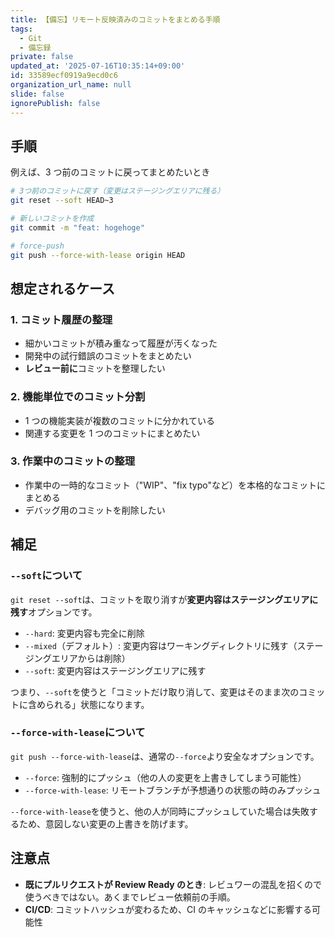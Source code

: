 ```yaml
---
title: 【備忘】リモート反映済みのコミットをまとめる手順
tags:
  - Git
  - 備忘録
private: false
updated_at: '2025-07-16T10:35:14+09:00'
id: 33589ecf0919a9ecd0c6
organization_url_name: null
slide: false
ignorePublish: false
---
```


## 手順

例えば、3 つ前のコミットに戻ってまとめたいとき

```bash
# 3つ前のコミットに戻す（変更はステージングエリアに残る）
git reset --soft HEAD~3

# 新しいコミットを作成
git commit -m "feat: hogehoge"

# force-push
git push --force-with-lease origin HEAD
```

## 想定されるケース

### 1. コミット履歴の整理

- 細かいコミットが積み重なって履歴が汚くなった
- 開発中の試行錯誤のコミットをまとめたい
- **レビュー前に**コミットを整理したい

### 2. 機能単位でのコミット分割

- 1 つの機能実装が複数のコミットに分かれている
- 関連する変更を 1 つのコミットにまとめたい

### 3. 作業中のコミットの整理

- 作業中の一時的なコミット（"WIP"、"fix typo"など）を本格的なコミットにまとめる
- デバッグ用のコミットを削除したい

## 補足

### `--soft`について

`git reset --soft`は、コミットを取り消すが**変更内容はステージングエリアに残す**オプションです。

- `--hard`: 変更内容も完全に削除
- `--mixed`（デフォルト）: 変更内容はワーキングディレクトリに残す（ステージングエリアからは削除）
- `--soft`: 変更内容はステージングエリアに残す

つまり、`--soft`を使うと「コミットだけ取り消して、変更はそのまま次のコミットに含められる」状態になります。

### `--force-with-lease`について

`git push --force-with-lease`は、通常の`--force`より安全なオプションです。

- `--force`: 強制的にプッシュ（他の人の変更を上書きしてしまう可能性）
- `--force-with-lease`: リモートブランチが予想通りの状態の時のみプッシュ

`--force-with-lease`を使うと、他の人が同時にプッシュしていた場合は失敗するため、意図しない変更の上書きを防げます。

## 注意点

- **既にプルリクエストが Review Ready のとき**: レビュワーの混乱を招くので使うべきではない。あくまでレビュー依頼前の手順。
- **CI/CD**: コミットハッシュが変わるため、CI のキャッシュなどに影響する可能性
